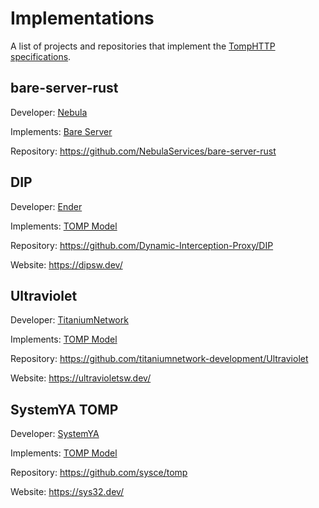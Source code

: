 # Implementations
A list of projects and repositories that implement the [TompHTTP specifications](https://github.com/tomphttp/specifications).

## bare-server-rust

Developer: [Nebula](https://github.com/NebulaServices)

Implements: [Bare Server](https://github.com/NebulaServices/bare-server-rust)

Repository: https://github.com/NebulaServices/bare-server-rust

## DIP

Developer: [Ender](https://github.com/EnderKingJ)

Implements: [TOMP Model](https://github.com/tomphttp/specifications/blob/master/ProxyModel.md)

Repository: https://github.com/Dynamic-Interception-Proxy/DIP

Website: https://dipsw.dev/

## Ultraviolet

Developer: [TitaniumNetwork](https://github.com/titaniumnetwork-development)

Implements: [TOMP Model](https://github.com/tomphttp/specifications/blob/master/ProxyModel.md)

Repository: https://github.com/titaniumnetwork-development/Ultraviolet

Website: https://ultravioletsw.dev/

## SystemYA TOMP

Developer: [SystemYA](https://github.com/sysce)

Implements: [TOMP Model](https://github.com/tomphttp/specifications/blob/master/ProxyModel.md)

Repository: https://github.com/sysce/tomp

Website: https://sys32.dev/
